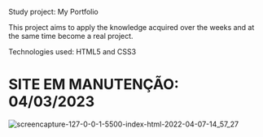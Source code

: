 Study project: My Portfolio

This project aims to apply the knowledge acquired over the weeks and at the same time become a real project.

Technologies used: HTML5 and CSS3

# SITE EM MANUTENÇÃO: 04/03/2023
![screencapture-127-0-0-1-5500-index-html-2022-04-07-14_57_27](https://user-images.githubusercontent.com/87684131/162267409-e4801cc4-3efe-410e-a67e-a171ac5c4156.png) 
